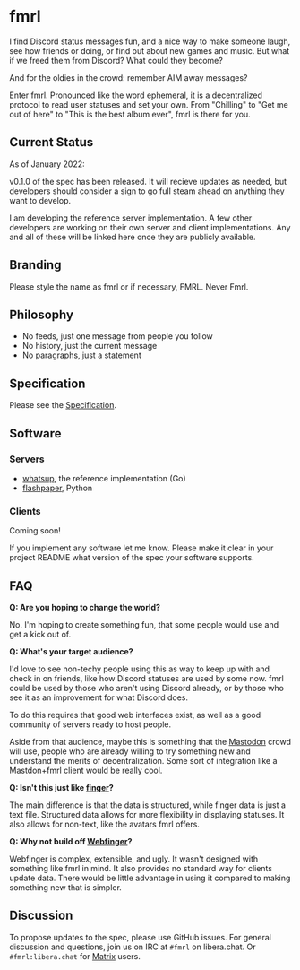 # fmrl

I find Discord status messages fun, and a nice way to make someone laugh, see how friends or doing, or find out about new games and music. But what if we freed them from Discord? What could they become?

And for the oldies in the crowd: remember AIM away messages?

Enter fmrl. Pronounced like the word ephemeral, it is a decentralized protocol to read user statuses and set your own. From "Chilling" to "Get me out of here" to "This is the best album ever", fmrl is there for you.

## Current Status

As of January 2022:

v0.1.0 of the spec has been released. It will recieve updates as needed, but developers should consider a sign to go full steam ahead on anything they want to develop.

I am developing the reference server implementation. A few other developers are working on their own server and client implementations. Any and all of these will be linked here once they are publicly available.

## Branding

Please style the name as fmrl or if necessary, FMRL. Never Fmrl.

## Philosophy

- No feeds, just one message from people you follow
- No history, just the current message
- No paragraphs, just a statement

## Specification

Please see the [Specification](./spec.md).

## Software

### Servers

- [whatsup](https://github.com/makeworld-the-better-one/whatsup), the reference implementation (Go)
- [flashpaper](https://github.com/ethosrot/flashpaper), Python


### Clients

Coming soon!

If you implement any software let me know. Please make it clear in your project README what version of the spec your software supports.

## FAQ

**Q: Are you hoping to change the world?**

No. I'm hoping to create something fun, that some people would use and get a kick out of.

**Q: What's your target audience?**

I'd love to see non-techy people using this as way to keep up with and check in on friends, like how Discord statuses are used by some now. fmrl could be used by those who aren't using Discord already, or by those who see it as an improvement for what Discord does.

To do this requires that good web interfaces exist, as well as a good community of servers ready to host people.

Aside from that audience, maybe this is something that the [Mastodon](https://joinmastodon.org/) crowd will use, people who are already willing to try something new and understand the merits of decentralization. Some sort of integration like a Mastdon+fmrl client would be really cool.

**Q: Isn't this just like [finger](https://en.wikipedia.org/wiki/Finger_%28protocol%29)?**

The main difference is that the data is structured, while finger data is just a text file. Structured data allows for more flexibility in displaying statuses. It also allows for non-text, like the avatars fmrl offers.

**Q: Why not build off [Webfinger](https://www.packetizer.com/ws/webfinger/)?**

Webfinger is complex, extensible, and ugly. It wasn't designed with something like fmrl in mind. It also provides no standard way for clients update data. There would be little advantage in using it compared to making something new that is simpler.

## Discussion

To propose updates to the spec, please use GitHub issues. For general discussion and questions, join us on IRC at `#fmrl` on libera.chat. Or `#fmrl:libera.chat` for [Matrix](https://matrix.org/) users.
